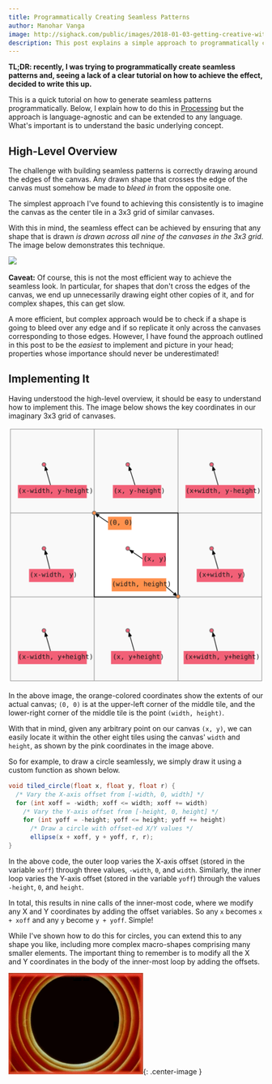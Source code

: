 ```yaml
---
title: Programmatically Creating Seamless Patterns
author: Manohar Vanga
image: http://sighack.com/public/images/2018-01-03-getting-creative-with-perlin-noise-fields/example-4.png
description: This post explains a simple approach to programmatically creating seamless patterns.
---
```


**TL;DR: recently, I was trying to programmatically create seamless patterns
and, seeing a lack of a clear tutorial on how to achieve the effect, decided
to write this up.**

This is a quick tutorial on how to generate seamless patterns programmatically.
Below, I explain how to do this in [Processing](https://processing.org/) but
the approach is language-agnostic and can be extended to any language. What's
important is to understand the basic underlying concept.

## High-Level Overview

The challenge with building seamless patterns is correctly drawing around the
edges of the canvas. Any drawn shape that crosses the edge of the canvas must
somehow be made to *bleed in* from the opposite one.

The simplest approach I've found to achieving this consistently is to imagine
the canvas as the center tile in a 3x3 grid of similar canvases.

With this in mind, the seamless effect can be achieved by ensuring that any
shape that is drawn *is drawn across all nine of the canvases in the 3x3 grid*.
The image below demonstrates this technique.

![](/public/images/2018-01-12-programmatically-creating-seamless-patterns/summary.gif)

**Caveat:** Of course, this is not the most efficient way to achieve the
seamless look. In particular, for shapes that don't cross the edges of the
canvas, we end up unnecessarily drawing eight other copies of it, and for complex
shapes, this can get slow.

A more efficient, but complex approach would be to check if a shape
is going to bleed over any edge and if so replicate it only across the canvases
corresponding to those edges. However, I have found the approach outlined in this post
to be the *easiest* to implement and picture in your head; properties whose importance should
never be underestimated!

## Implementing It

Having understood the high-level overview, it should be easy to understand how
to implement this. The image below shows the key coordinates in our imaginary 3x3 grid
of canvases.

![](/public/images/2018-01-12-programmatically-creating-seamless-patterns/implement.svg)

In the above image, the orange-colored coordinates show the extents of our
actual canvas; `(0, 0)` is at the upper-left corner of the middle tile, and the
lower-right corner of the middle tile is the point `(width, height)`.

With that in mind, given any arbitrary point on our canvas `(x, y)`, we can
easily locate it within the other eight tiles using the canvas' `width` and `height`, as shown by the pink
coordinates in the image above.

So for example, to draw a circle seamlessly, we simply draw it using a custom
function as shown below.

```java
void tiled_circle(float x, float y, float r) {
  /* Vary the X-axis offset from [-width, 0, width] */
  for (int xoff = -width; xoff <= width; xoff += width)
    /* Vary the Y-axis offset from [-height, 0, height] */
    for (int yoff = -height; yoff <= height; yoff += height)
      /* Draw a circle with offset-ed X/Y values */
      ellipse(x + xoff, y + yoff, r, r);
}
```

In the above code,
the outer loop varies the X-axis offset (stored in the variable `xoff`) through three values, `-width`, `0`, and `width`.
Similarly, the inner loop varies the Y-axis offset (stored in the variable `yoff`) through the values `-height`, `0`, and `height`.

In total, this results in nine calls of the inner-most code, where we modify
any X and Y coordinates by adding the offset variables. So any `x` becomes `x + xoff` and any `y` become `y + yoff`.
Simple!

While I've shown how to do this for circles, you can extend this to any shape
you like, including more complex macro-shapes comprising many smaller elements.
The important thing to remember is to modify all the X and Y coordinates in the
body of the inner-most loop by adding the offsets.

![](/public/images/end.gif){: .center-image }
